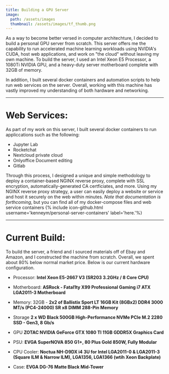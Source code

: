 ```yaml
---
title: Building a GPU Server
image:
  path: /assets/images
  thumbnail: /assets/images/tf_thumb.png
---
```


As a way to become better versed in computer architechture, I decided to build a personal GPU server from scratch. This server offers me the capability to run accelerated machine learning workloads using NVIDIA's CUDA, host web applications, and work on "the cloud" without leaving my own machine. To build the server, I used an Intel Xeon E5 Processor, a 1080Ti NVIDIA GPU, and a heavy-duty server motherboard complete with 32GB of memory. 

In addition, I built several docker containers and automation scripts to help run web services on the server. Overall, working with this machine has vastly improved my understanding of both hardware and networking.

---

# Web Services:
As part of my work on this server, I built several docker containers to run appliccations such as the following:
* Jupyter Lab
* Rocketchat
* Nextcloud private cloud
* Onlyoffice Document editing
* Gitlab

Through this process, I designed a unique and simple methodology to deploy a container-based NGINX reverse proxy, complete with SSL encryption, automatically-generated CA certficiates, and more. Using my NGINX reverse proxy strategy, a user can easily deploy a website or service and host it securely on the web within minutes. *Note that documentation is forthcoming*, but you can find all of my docker-compose files and web service containers {% include icon-github.html username='kenneym/personal-server-containers' label='here.'%}

---

# Current Build:
To build the server, a friend and I sourced materials off of Ebay and Amazon, and I constructed the machine from scratch. Overall, we spent about 80% below normal market price. Below is our current hardware configuration.

* Processor: **Intel Xeon E5-2667 V3 (SR203 3.2GHz / 8 Core CPU)**
 
* Motherboard: **ASRock - Fatal1ty X99 Professional Gaming i7 ATX LGA2011-3 Motherboard**

* Memory: 32GB - **2x2 of Ballistix Sport LT 16GB Kit (8GBx2) DDR4 3000 MT/s (PC4-24000) SR x8 DIMM 288-Pin Memory**

* Storage **2 x WD Black 500GB High-Performance NVMe PCIe M.2 2280 SSD - Gen3, 8 Gb/s**

* GPU **ZOTAC NVIDIA GeForce GTX 1080 TI 11GB GDDR5X Graphics Card**
 
* PSU: **EVGA SuperNOVA 850 G1+, 80 Plus Gold 850W, Fully Modular** 

* CPU Cooler: **Noctua NH-D9DX i4 3U for Intel LGA2011-0 & LGA2011-3 (Square ILM & Narrow ILM), LGA1356, LGA1366 (wtih Xeon Backplate)**

* Case: **EVGA DG-76 Matte Black Mid-Tower**

